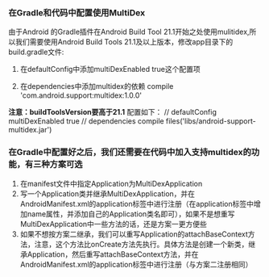 ### 在Gradle和代码中配置使用MultiDex

由于Android 的Gradle插件在Android Build Tool 21.1开始之处使用mulitidex,所以我们需要使用Android Build Tools 21.1及以上版本，修改app目录下的build.gradle文件:

1. 在defaultConfig中添加multiDexEnabled true这个配置项

2. 在dependencies中添加multidex的依赖 compile 'com.android.support:multidex:1.0.0'

**注意：buildToolsVersion要高于21.1**
配置如下：
// defaultConfig
multiDexEnabled true
// dependencies
compile files('libs/android-support-multidex.jar')

###  在Gradle中配置好之后，我们还需要在代码中加入支持multidex的功能，有三种方案可选
1. 在manifest文件中指定Application为MultiDexApplication
2. 写一个Application类并继承MultiDexApplication，并在AndroidManifest.xml的application标签中进行注册（在application标签中增加name属性，并添加自己的Application类名即可），如果不是想重写MultiDexApplication中一些方法的话，还是方案一更方便些
3. 如果不想按方案二继承，我们可以重写Application的attachBaseContext方法，注意，这个方法比onCreate方法先执行。具体方法是创建一个新类，继承Application，然后重写attachBaseContext方法，并在AndroidManifest.xml的application标签中进行注册（与方案二注册相同）